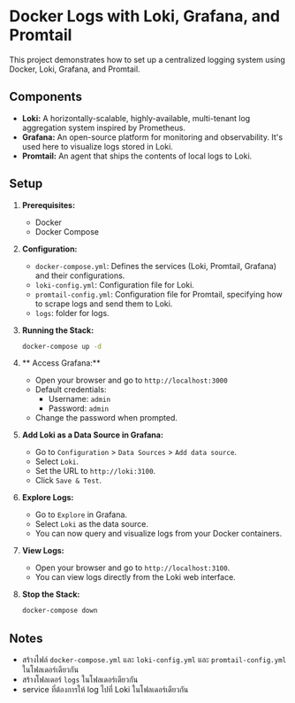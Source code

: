 # Docker Logs with Loki, Grafana, and Promtail

This project demonstrates how to set up a centralized logging system using Docker, Loki, Grafana, and Promtail.

## Components

*   **Loki:** A horizontally-scalable, highly-available, multi-tenant log aggregation system inspired by Prometheus.
*   **Grafana:** An open-source platform for monitoring and observability. It's used here to visualize logs stored in Loki.
*   **Promtail:** An agent that ships the contents of local logs to Loki.

## Setup

1.  **Prerequisites:**
    *   Docker
    *   Docker Compose

2.  **Configuration:**
    *   `docker-compose.yml`: Defines the services (Loki, Promtail, Grafana) and their configurations.
    *   `loki-config.yml`: Configuration file for Loki.
    *   `promtail-config.yml`: Configuration file for Promtail, specifying how to scrape logs and send them to Loki.
    * `logs`: folder for logs.

3.  **Running the Stack:**
    ```bash
    docker-compose up -d

4. ** Access Grafana:**
    *   Open your browser and go to `http://localhost:3000`
    *   Default credentials:
        *   Username: `admin`
        *   Password: `admin`
    *   Change the password when prompted.
5.  **Add Loki as a Data Source in Grafana:**
    *   Go to `Configuration` > `Data Sources` > `Add data source`.
    *   Select `Loki`.
    *   Set the URL to `http://loki:3100`.
    *   Click `Save & Test`.
6.  **Explore Logs:**
    *   Go to `Explore` in Grafana.
    *   Select `Loki` as the data source.
    *   You can now query and visualize logs from your Docker containers.
7.  **View Logs:**
    *   Open your browser and go to `http://localhost:3100`.
    *   You can view logs directly from the Loki web interface.
8.  **Stop the Stack:**
    ```bash
    docker-compose down
    ```
## Notes

* สร้างไฟล์ `docker-compose.yml` และ `loki-config.yml` และ `promtail-config.yml` ในโฟลเดอร์เดียวกัน
* สร้างโฟลเดอร์ `logs` ในโฟลเดอร์เดียวกัน
* service ที่ต้องการให้ log ไปที่ Loki ในโฟลเดอร์เดียวกัน

